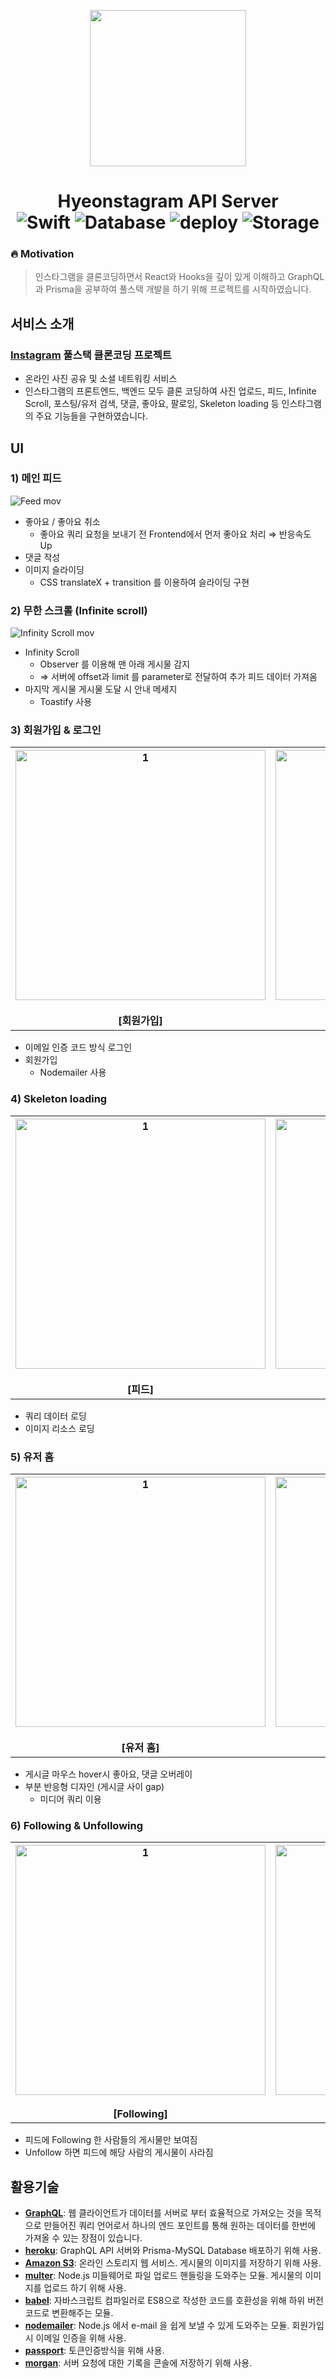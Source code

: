 <p align="center" >
<a href="#" align="center"> <img src="https://user-images.githubusercontent.com/13609011/84232431-3affaf80-ab2b-11ea-8ee7-7bbb77240e8c.jpeg" width="250" height="250" align="center"/></a>
</p>
<h1 align="center">
  Hyeonstagram API Server </br>  <img alt="Swift" src="https://img.shields.io/badge/API-GraphQL-red.svg"> <img alt="Database" src="https://img.shields.io/badge/Database-Prisma_MySQL-blue.svg"> <img alt="deploy" src="https://img.shields.io/badge/deploy-Heroku-purple.svg"> <img alt="Storage" src="https://img.shields.io/badge/storage-AWS S3-orange.svg">
</h1>

### 🔥 Motivation

> 인스타그램을 클론코딩하면서 React와 Hooks을 깊이 있게 이해하고 GraphQL과 Prisma을 공부하여 풀스택 개발을 하기 위해 프로젝트를 시작하였습니다.



## 서비스 소개

### [Instagram](https://www.instagram.com/) 풀스택 클론코딩 프로젝트
- 온라인 사진 공유 및 소셜 네트워킹 서비스
- 인스타그램의 프론트엔드, 백엔드 모두 클론 코딩하여 사진 업로드, 피드, Infinite Scroll, 포스팅/유저 검색, 댓글, 좋아요, 팔로잉, Skeleton loading 등 인스타그램의 주요 기능들을 구현하였습니다.


## UI

### 1) 메인 피드

![Feed mov](https://user-images.githubusercontent.com/13609011/84231891-21119d00-ab2a-11ea-86df-9fd15f30eb93.gif)

- 좋아요 / 좋아요 취소
    - 좋아요 쿼리 요청을 보내기 전 Frontend에서 먼저 좋아요 처리 ⇒ 반응속도 Up
- 댓글 작성
- 이미지 슬라이딩
    - CSS translateX + transition 를 이용하여 슬라이딩 구현

### 2) 무한 스크롤 (Infinite scroll)

![Infinity Scroll mov](https://user-images.githubusercontent.com/13609011/84231909-2969d800-ab2a-11ea-8735-28393d38c753.gif)

- Infinity Scroll
    - Observer 를 이용해 맨 아래 게시물 감지
    - ⇒ 서버에 offset과 limit 를 parameter로 전달하여 추가 피드 데이터 가져옴
- 마지막 게시물 게시물 도달 시 안내 메세지
    - Toastify 사용

### 3) 회원가입 & 로그인
<table>
   <tr>
     <th align="center">
       <img width="400" alt="1" src="https://user-images.githubusercontent.com/13609011/84231919-2e2e8c00-ab2a-11ea-9b4f-8c2f99061132.gif"/>
       <br><br>[회원가입]
     </th>
     <th align="center">
       <img width="400" alt="2" src="https://user-images.githubusercontent.com/13609011/84231912-2bcc3200-ab2a-11ea-9542-711d59f6cad8.gif"/>
       <br><br>[로그인] 
    </th>
  </tr>
</table>

- 이메일 인증 코드 방식 로그인
- 회원가입
    - Nodemailer 사용

### 4) Skeleton loading

<table>
   <tr>
     <th align="center">
       <img width="400" alt="1" src="https://user-images.githubusercontent.com/13609011/84231912-2bcc3200-ab2a-11ea-9542-711d59f6cad8.gif"/>
       <br><br>[피드]
     </th>
     <th align="center">
       <img width="400" alt="2" src="https://user-images.githubusercontent.com/13609011/84231936-34bd0380-ab2a-11ea-9949-9cae4adf19c6.gif"/>
       <br><br>[유저 홈] 
    </th>
  </tr>
</table>

- 쿼리 데이터 로딩
- 이미지 리소스 로딩

### 5) 유저 홈

<table>
   <tr>
     <th align="center">
       <img width="400" alt="1" src="https://user-images.githubusercontent.com/13609011/84231933-338bd680-ab2a-11ea-9506-b359cbb1faba.gif"/>
       <br><br>[유저 홈]
     </th>
     <th align="center">
       <img width="400" alt="2" src="https://user-images.githubusercontent.com/13609011/84231936-34bd0380-ab2a-11ea-9949-9cae4adf19c6.gif"/>
       <br><br>[반응형] 
    </th>
  </tr>
</table>


- 게시글 마우스 hover시 좋아요, 댓글 오버레이
- 부분 반응형 디자인 (게시글 사이 gap)
    - 미디어 쿼리 이용

### 6) Following & Unfollowing
<table>
   <tr>
     <th align="center">
       <img width="400" alt="1" src="https://user-images.githubusercontent.com/13609011/84231904-27077e00-ab2a-11ea-92f8-905738e872f8.gif"/>
       <br><br>[Following]
     </th>
     <th align="center">
       <img width="400" alt="2" src="https://user-images.githubusercontent.com/13609011/84231927-31c21300-ab2a-11ea-8602-14d9c73283c7.gif"/>
       <br><br>[Unfollowing] 
    </th>
  </tr>
</table>


- 피드에 Following 한 사람들의 게시물만 보여짐
- Unfollow 하면 피드에 해당 사람의 게시물이 사라짐

## 활용기술
- **[GraphQL]()**: 웹 클라이언트가 데이터를 서버로 부터 효율적으로 가져오는 것을 목적으로 만들어진 쿼리 언어로서 하나의 엔드 포인트를 통해 원하는 데이터를 한번에 가져올 수 있는 장점이 있습니다.
- **[heroku]()**: GraphQL API 서버와 Prisma-MySQL Database 배포하기 위해 사용.
- **[Amazon S3]()**: 온라인 스토리지 웹 서비스. 게시물의 이미지를 저장하기 위해 사용.
- **[multer]()**: Node.js 미들웨어로 파일 업로드 핸들링을 도와주는 모듈. 게시물의 이미지를 업로드 하기 위해 사용.
- **[babel]()**: 자바스크립트 컴파일러로 ES8으로 작성한 코드를 호환성을 위해 하위 버전 코드로 변환해주는 모듈.
- **[nodemailer]()**: Node.js 에서 e-mail 을 쉽게 보낼 수 있게 도와주는 모듈. 회원가입 시 이메일 인증을 위해 사용.
- **[passport]()**: 토큰인증방식을 위해 사용.
- **[morgan]()**: 서버 요청에 대한 기록을 콘솔에 저장하기 위해 사용.
